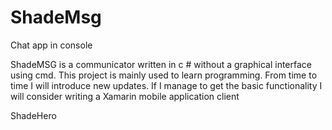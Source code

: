 # ShadeMsg
Chat app in console 

ShadeMSG is a communicator written in c # without a graphical interface using cmd.
This project is mainly used to learn programming. From time to time I will introduce new updates.
If I manage to get the basic functionality I will consider writing a Xamarin mobile application client

ShadeHero
